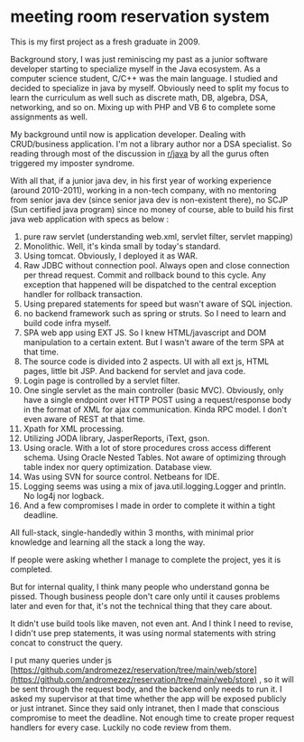 # meeting room reservation system

This is my first project as a fresh graduate in 2009.

Background story, I was just reminiscing my past as a junior software developer starting to specialize myself in the Java ecosystem. As a computer science student, C/C++ was the main language. I studied and decided to specialize in java by myself. Obviously need to split my focus to learn the curriculum as well such as discrete math, DB, algebra, DSA, networking, and so on. Mixing up with PHP and VB 6 to complete some assignments as well.

My background until now is application developer. Dealing with CRUD/business application. I'm not a library author nor a DSA specialist. So reading through most of the discussion in [r/java](https://www.reddit.com/r/java/) by all the gurus often triggered my imposter syndrome.

With all that, if a junior java dev, in his first year of working experience (around 2010-2011), working in a non-tech company, with no mentoring from senior java dev (since senior java dev is non-existent there), no SCJP (Sun certified java program) since no money of course, able to build his first java web application with specs as below :

1.  pure raw servlet (understanding web.xml, servlet filter, servlet mapping)
2.  Monolithic. Well, it's kinda small by today's standard.
3.  Using tomcat. Obviously, I deployed it as WAR.
4.  Raw JDBC without connection pool. Always open and close connection per thread request. Commit and rollback bound to this cycle. Any exception that happened will be dispatched to the central exception handler for rollback transaction.
5.  Using prepared statements for speed but wasn't aware of SQL injection.
6.  no backend framework such as spring or struts. So I need to learn and build code infra myself.
7.  SPA web app using EXT JS. So I knew HTML/javascript and DOM manipulation to a certain extent. But I wasn't aware of the term SPA at that time.
8.  The source code is divided into 2 aspects. UI with all ext js, HTML pages, little bit JSP. And backend for servlet and java code.
9.  Login page is controlled by a servlet filter.
10.  One single servlet as the main controller (basic MVC). Obviously, only have a single endpoint over HTTP POST using a request/response body in the format of XML for ajax communication. Kinda RPC model. I don't even aware of REST at that time.
11.  Xpath for XML processing.
12.  Utilizing JODA library, JasperReports, iText, gson.
13.  Using oracle. With a lot of store procedures cross access different schema. Using Oracle Nested Tables. Not aware of optimizing through table index nor query optimization. Database view.
14.  Was using SVN for source control. Netbeans for IDE.
15.  Logging seems was using a mix of java.util.logging.Logger and println. No log4j nor logback.
16.  And a few compromises I made in order to complete it within a tight deadline.

All full-stack, single-handedly within 3 months, with minimal prior knowledge and learning all the stack a long the way.

If people were asking whether I manage to complete the project, yes it is completed.

But for internal quality, I think many people who understand gonna be pissed. Though business people don't care only until it causes problems later and even for that, it's not the technical thing that they care about.

It didn't use build tools like maven, not even ant. And I think I need to revise, I didn't use prep statements, it was using normal statements with string concat to construct the query.

I put many queries under js [https://github.com/andromezez/reservation/tree/main/web/store](https://github.com/andromezez/reservation/tree/main/web/store) , so it will be sent through the request body, and the backend only needs to run it. I asked my supervisor at that time whether the app will be exposed publicly or just intranet. Since they said only intranet, then I made that conscious compromise to meet the deadline. Not enough time to create proper request handlers for every case. Luckily no code review from them.
